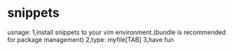 # snippets
usnage:
1,install snippets to your vim environment.(bundle is recommended for package management)
2,type: myfile[TAB]
3,have fun
